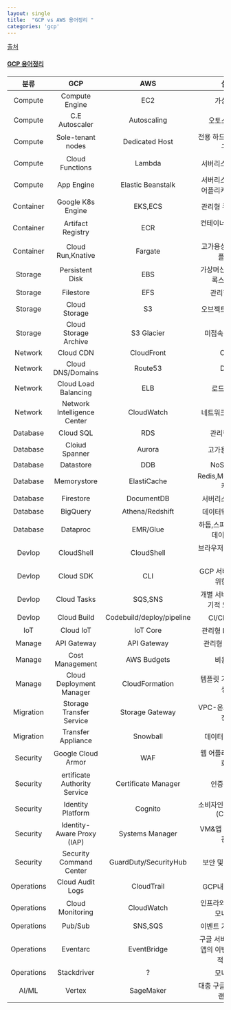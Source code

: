 ```yaml
---
layout: single
title:  "GCP vs AWS 용어정리 "
categories: 'gcp'
---
```


[출처](https://cloud.google.com/free/docs/aws-azure-gcp-service-comparison)

#### [GCP 용어정리](https://nasir17git.github.io/til/til93/)

|분류|GCP|AWS|설명|
|:---:|:---:|:---:|:---:|
|Compute|Compute Engine|EC2|가상머신|
|Compute|C.E Autoscaler|Autoscaling|오토스케일링|
|Compute|Sole-tenant nodes|Dedicated Host|전용 하드웨어에 VM구동|
|Compute|Cloud Functions|Lambda|서버리스 코드실행|
|Compute|App Engine|Elastic Beanstalk|서버리스 고가용성 어플리케이션 실행|
|Container|Google K8s Engine|EKS,ECS|관리형 쿠버네티스|
|Container|Artifact Registry|ECR|컨테이너 이미지 저장|
|Container|Cloud Run,Knative|Fargate|고가용성 컨테이너 플랫폼|
|Storage|Persistent Disk|EBS|가상머신을 위한 블록스토리지|
|Storage|Filestore|EFS|관리형 NFS|
|Storage|Cloud Storage|S3|오브젝트 스토리지|
|Storage|Cloud Storage Archive|S3 Glacier|미접속,장기저장|
|Network|Cloud CDN|CloudFront|CDN|
|Network|Cloud DNS/Domains|Route53|DNS|
|Network|Cloud Load Balancing|ELB|로드밸런싱|
|Network|Network Intelligence Center|CloudWatch|네트워크 모니터링|
|Database|Cloud SQL|RDS|관리형 RDB|
|Database|Cloiud Spanner|Aurora|고가용성RDB|
|Database|Datastore|DDB|NoSQL DB|
|Database|Memorystore|ElastiCache|Redis,Memcached 캐시|
|Database|Firestore|DocumentDB|서버리스 문서 DB|
|Database|BigQuery|Athena/Redshift|데이터웨어하우스|
|Database|Dataproc|EMR/Glue|하둡,스파크,등 OSS 데이터분석|
|Devlop|CloudShell|CloudShell|브라우저에서 코드실행|
|Devlop|Cloud SDK|CLI|GCP 서비스 제어를 위한 CLI|
|Devlop|Cloud Tasks|SQS,SNS|개별 서비스간 비동기적 요청관리|
|Devlop|Cloud Build|Codebuild/deploy/pipeline|CI/CD플랫폼|
|IoT|Cloud IoT|IoT Core|관리형 IoT 플랫폼|
|Manage|API Gateway|API Gateway|관리형 API G/W|
|Manage|Cost Management|AWS Budgets|비용관리|
|Manage|Cloud Deployment Manager|CloudFormation|템플릿 기반 리소스 생성|
|Migration|Storage Transfer Service|Storage Gateway|VPC-온프렘 데이터전송|
|Migration|Transfer Appliance|Snowball|데이터 이전장비|
|Security|Google Cloud Armor|WAF|웹 어플리케이션 방화벽|
|Security|ertificate Authority Service|Certificate Manager|인증서 관리|
|Security|Identity Platform|Cognito|소비자인증,접근관리(CIAM)|
|Security|Identity-Aware Proxy (IAP)|Systems Manager|VM&앱 인증및맥락관리|
|Security|Security Command Center|GuardDuty/SecurityHub|보안 및 위협 관리|
|Operations|Cloud Audit Logs|CloudTrail|GCP내 활동 로깅|
|Operations|Cloud Monitoring|CloudWatch|인프라와 앱 가용성 모니터링|
|Operations|Pub/Sub|SNS,SQS|이벤트 기반 메세징|
|Operations|Eventarc|EventBridge|구글 서비스 및 기타 앱의 이벤트 비동기적 전달|
|Operations|Stackdriver|?|모니터링|
|AI/ML|Vertex|SageMaker|대충 구글 AI 관련 브랜드명|